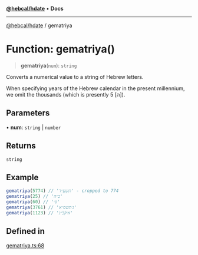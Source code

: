 [**@hebcal/hdate**](../README.md) • **Docs**

***

[@hebcal/hdate](../globals.md) / gematriya

# Function: gematriya()

> **gematriya**(`num`): `string`

Converts a numerical value to a string of Hebrew letters.

When specifying years of the Hebrew calendar in the present millennium,
we omit the thousands (which is presently 5 [ה]).

## Parameters

• **num**: `string` \| `number`

## Returns

`string`

## Example

```ts
gematriya(5774) // 'תשע״ד' - cropped to 774
gematriya(25) // 'כ״ה'
gematriya(60) // 'ס׳'
gematriya(3761) // 'ג׳תשס״א'
gematriya(1123) // 'א׳קכ״ג'
```

## Defined in

[gematriya.ts:68](https://github.com/hebcal/hdate-js/blob/0598d33c365bb80f37dc49c0f800617668c63a8d/src/gematriya.ts#L68)
